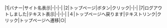 |1|バナー|サイト名表示|-|-|-|
|2|トップページ|ボタン|クリック|-|-|
|7|ログアウトしました|テキスト表示|-|-|-|
|４|トップページへ戻ります|テキストリンク|クリック|トップページへ遷移|○|
